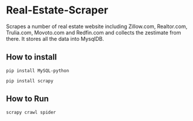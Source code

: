 # Real-Estate-Scraper

Scrapes a number of real estate website including Zillow.com, Realtor.com, Trulia.com, Movoto.com and Redfin.com and collects the zestimate from there.
It stores all the data into MysqlDB.

## How to install

`pip install MySQL-python`

`pip install scrapy`

## How to Run

`scrapy crawl spider`
